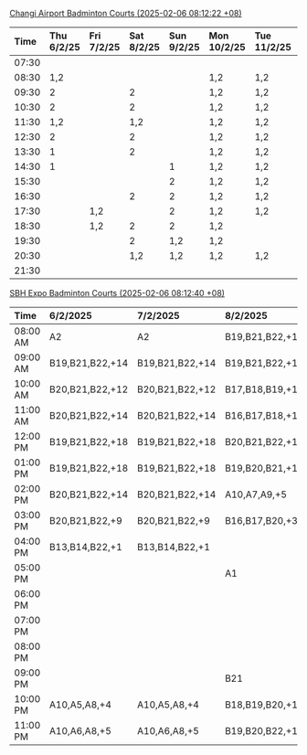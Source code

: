 [Changi Airport Badminton Courts (2025-02-06 08:12:22 +08)](https://www.carc.org.sg/FacilityBooking.aspx)

| Time   | Thu 6/2/25   | Fri 7/2/25   | Sat 8/2/25   | Sun 9/2/25   | Mon 10/2/25   | Tue 11/2/25   | Wed 12/2/25   |
|:-------|:-------------|:-------------|:-------------|:-------------|:--------------|:--------------|:--------------|
| 07:30  |              |              |              |              |               |               |               |
| 08:30  | 1,2          |              |              |              | 1,2           | 1,2           | 1,2           |
| 09:30  | 2            |              | 2            |              | 1,2           | 1,2           | 1,2           |
| 10:30  | 2            |              | 2            |              | 1,2           | 1,2           | 1,2           |
| 11:30  | 1,2          |              | 1,2          |              | 1,2           | 1,2           | 1,2           |
| 12:30  | 2            |              | 2            |              | 1,2           | 1,2           | 1,2           |
| 13:30  | 1            |              | 2            |              | 1,2           | 1,2           | 1,2           |
| 14:30  | 1            |              |              | 1            | 1,2           | 1,2           | 1,2           |
| 15:30  |              |              |              | 2            | 1,2           | 1,2           | 1,2           |
| 16:30  |              |              | 2            | 2            | 1,2           | 1,2           | 1,2           |
| 17:30  |              | 1,2          |              | 2            | 1,2           | 1,2           | 2             |
| 18:30  |              | 1,2          | 2            | 2            | 1,2           |               | 2             |
| 19:30  |              |              | 2            | 1,2          | 1,2           |               | 1,2           |
| 20:30  |              |              | 1,2          | 1,2          | 1,2           | 1,2           | 1,2           |
| 21:30  |              |              |              |              |               |               |               |

[SBH Expo Badminton Courts (2025-02-06 08:12:40 +08)](https://singaporebadmintonhall.getomnify.com/widgets/O3MRKGBH359GA55KHMG1RD)

| Time     | 6/2/2025        | 7/2/2025        | 8/2/2025        | 9/2/2025        | 10/2/2025       | 11/2/2025      | 12/2/2025      |
|:---------|:----------------|:----------------|:----------------|:----------------|:----------------|:---------------|:---------------|
| 08:00 AM | A2              | A2              | B19,B21,B22,+14 |                 | B19,B21,B22,+7  | B19,B21,B22,+9 | B19,B21,B22,+9 |
| 09:00 AM | B19,B21,B22,+14 | B19,B21,B22,+14 | B19,B21,B22,+15 |                 |                 | B19,B21,B22,+9 | B19,B21,B22,+9 |
| 10:00 AM | B20,B21,B22,+12 | B20,B21,B22,+12 | B17,B18,B19,+12 |                 |                 | B19,B21,B22,+6 | B19,B21,B22,+7 |
| 11:00 AM | B20,B21,B22,+14 | B20,B21,B22,+14 | B16,B17,B18,+11 |                 |                 | B20,B21,B22,+5 | B19,B21,B22,+8 |
| 12:00 PM | B19,B21,B22,+18 | B19,B21,B22,+18 | B20,B21,B22,+17 | A4,A6           |                 | B19,B21,B22,+9 | B19,B21,B22,+9 |
| 01:00 PM | B19,B21,B22,+18 | B19,B21,B22,+18 | B19,B20,B21,+18 |                 | A5,A7,A8,+4     | B19,B21,B22,+9 | B19,B21,B22,+9 |
| 02:00 PM | B20,B21,B22,+14 | B20,B21,B22,+14 | A10,A7,A9,+5    |                 |                 | B19,B21,B22,+6 | B19,B21,B22,+8 |
| 03:00 PM | B20,B21,B22,+9  | B20,B21,B22,+9  | B16,B17,B20,+3  |                 |                 | B12            | B19,B20,B21,+5 |
| 04:00 PM | B13,B14,B22,+1  | B13,B14,B22,+1  |                 |                 |                 |                | B13,B16,B21,+2 |
| 05:00 PM |                 |                 | A1              |                 |                 | B12,B13,B14    |                |
| 06:00 PM |                 |                 |                 |                 |                 |                |                |
| 07:00 PM |                 |                 |                 |                 | A1,A7,A8        |                |                |
| 08:00 PM |                 |                 |                 |                 | B20,B21,B22,+8  |                |                |
| 09:00 PM |                 |                 | B21             | B11,B13         | B20,B21,B22,+13 |                |                |
| 10:00 PM | A10,A5,A8,+4    | A10,A5,A8,+4    | B18,B19,B20,+15 | B20,B21,B22,+15 | A10,A8,A9,+7    |                |                |
| 11:00 PM | A10,A6,A8,+5    | A10,A6,A8,+5    | B19,B20,B22,+16 | B20,B21,B22,+16 | A10,A8,A9,+7    |                |                |
